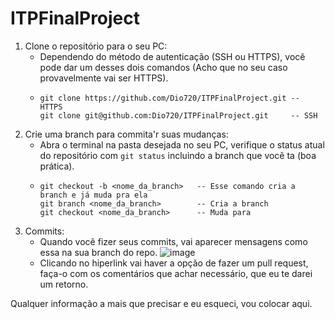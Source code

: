 # ITPFinalProject

1. Clone o repositório para o seu PC:
   * Dependendo do método de autenticação (SSH ou HTTPS), você pode dar um desses dois comandos (Acho que no seu caso provavelmente vai ser HTTPS).
   * ```
     git clone https://github.com/Dio720/ITPFinalProject.git -- HTTPS
     git clone git@github.com:Dio720/ITPFinalProject.git     -- SSH
     ```
2. Crie uma branch para commita'r suas mudanças:
   * Abra o terminal na pasta desejada no seu PC, verifique o status atual do repositório com `git status` incluindo a branch que você ta (boa prática).
   * ```
     git checkout -b <nome_da_branch>   -- Esse comando cria a branch e já muda pra ela
     git branch <nome_da_branch>        -- Cria a branch
     git checkout <nome_da_branch>      -- Muda para 
     ```
3. Commits:
   * Quando você fizer seus commits, vai aparecer mensagens como essa na sua branch do repo. 
![image](https://github.com/Dio720/ITPFinalProject/assets/88192738/c54ac4c1-78f9-4936-864d-91fc8adc3a9d)
   * Clicando no hiperlink vai haver a opção de fazer um pull request, faça-o com os comentários que achar necessário, que eu te darei um retorno. 

Qualquer informação a mais que precisar e eu esqueci, vou colocar aqui. 
